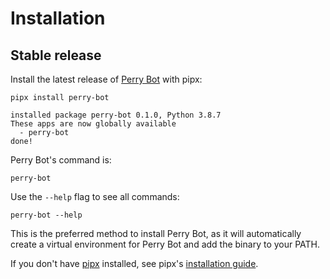 # Installation

## Stable release

Install the latest release of [Perry Bot](https://pypi.org/project/perry-bot/) with pipx:

```console
pipx install perry-bot

installed package perry-bot 0.1.0, Python 3.8.7
These apps are now globally available
  - perry-bot
done!
```

Perry Bot's command is:

```console
perry-bot
```

Use the `--help` flag to see all commands:

```console
perry-bot --help
```

This is the preferred method to install Perry Bot, as it will
automatically create a virtual environment for Perry Bot and add the binary to your PATH.

If you don't have [pipx](https://pipxproject.github.io/pipx/) installed,
see pipx's [installation guide](https://pipxproject.github.io/pipx/installation/).
